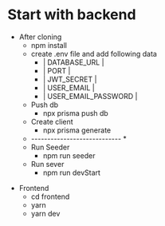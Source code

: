 # Start with backend

- After cloning
  - npm install
  - create .env file and add following data
    - | DATABASE_URL |
    - | PORT |
    - | JWT_SECRET |
    - | USER_EMAIL |
    - | USER_EMAIL_PASSWORD |
  - Push db
    - npx prisma push db
  - Create client
    - npx prisma generate
  * ---------------------------- \*
  - Run Seeder
    - npm run seeder
  - Run sever
    - npm run devStart

* Frontend
  - cd frontend
  - yarn
  - yarn dev
